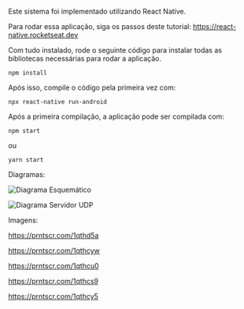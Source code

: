 Este sistema foi implementado utilizando React Native.

Para rodar essa aplicação, siga os passos deste tutorial: https://react-native.rocketseat.dev

Com tudo instalado, rode o seguinte código para instalar todas as bibliotecas necessárias para rodar a aplicação.
```
npm install
```

Após isso, compile o código pela primeira vez com:
```
npx react-native run-android
```
Após a primeira compilação, a aplicação pode ser compilada com:
```
npm start
```
ou
```
yarn start
```

Diagramas:

![Diagrama Esquemático](https://github.com/ShieldOfDead/monitoramento-planta/blob/master/Diagrama%20esquemático.jpeg)

![Diagrama Servidor UDP](https://github.com/ShieldOfDead/monitoramento-planta/blob/master/Diagrama%20servidor%20UDP.png)

Imagens:

https://prntscr.com/1qthd5a

https://prntscr.com/1qthcyw

https://prntscr.com/1qthcu0

https://prntscr.com/1qthcs9

https://prntscr.com/1qthcy5

